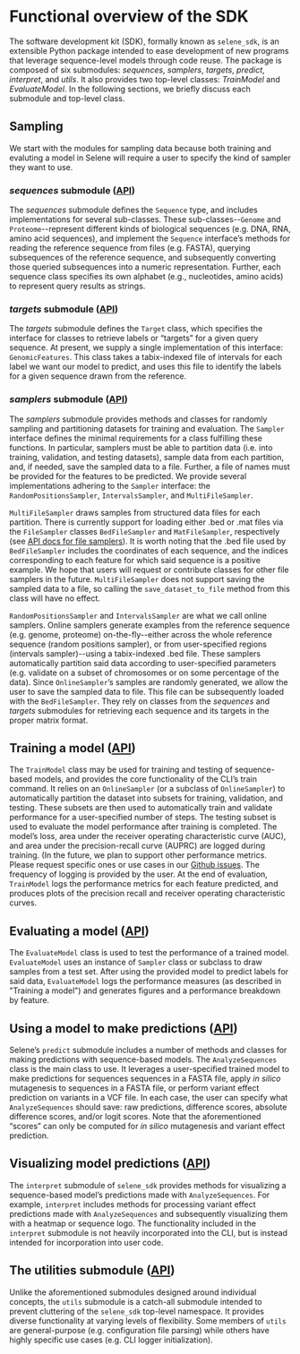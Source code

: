 # Functional overview of the SDK

The software development kit (SDK), formally known as `selene_sdk`, is an extensible Python package intended to ease development of new programs that leverage sequence-level models through code reuse.
The package is composed of six submodules: _sequences_, _samplers_, _targets_, _predict_, _interpret_, and _utils_.
It also provides two top-level classes: _TrainModel_ and _EvaluateModel_.
In the following sections, we briefly discuss each submodule and top-level class. 

## Sampling

We start with the modules for sampling data because both training and evaluting a model in Selene will require a user to specify the kind of sampler they want to use. 

### _sequences_ submodule ([API](http://selene.flatironinstitute.org/sequences.html))

The _sequences_ submodule defines the `Sequence` type, and includes implementations for several sub-classes.
These sub-classes--`Genome` and `Proteome`--represent different kinds of biological sequences (e.g. DNA, RNA, amino acid sequences), and implement the `Sequence` interface’s methods for reading the reference sequence from files (e.g. FASTA), querying subsequences of the reference sequence, and subsequently converting those queried subsequences into a numeric representation.
Further, each sequence class specifies its own alphabet (e.g., nucleotides, amino acids) to represent query results as strings.

### _targets_ submodule ([API](http://selene.flatironinstitute.org/targets.html))

The _targets_ submodule defines the `Target` class, which specifies the interface for classes to retrieve labels or “targets” for a given query sequence.
At present, we supply a single implementation of this interface: `GenomicFeatures`.
This class takes a tabix-indexed file of intervals for each label we want our model to predict, and uses this file to identify the labels for a given sequence drawn from the reference.

### _samplers_ submodule ([API](http://selene.flatironinstitute.org/samplers.html))

The _samplers_ submodule provides methods and classes for randomly sampling and partitioning datasets for training and evaluation.
The `Sampler` interface defines the minimal requirements for a class fulfilling these functions.
In particular, samplers must be able to partition data (i.e. into training, validation, and testing datasets), sample data from each partition, and, if needed, save the sampled data to a file.
Further, a file of names must be provided for the features to be predicted.
We provide several implementations adhering to the `Sampler` interface: the `RandomPositionsSampler`, `IntervalsSampler`, and `MultiFileSampler`.

`MultiFileSampler` draws samples from structured data files for each partition.
There is currently support for loading either .bed or .mat files via the `FileSampler` classes `BedFileSampler` and `MatFileSampler`, respectively (see [API docs for file samplers](http://selene.flatironinstitute.org/samplers.file_samplers.html)).
It is worth noting that the .bed file used by `BedFileSampler` includes the coordinates of each sequence, and the indices corresponding to each feature for which said sequence is a positive example.
We hope that users will request or contribute classes for other file samplers in the future.
`MultiFileSampler` does not support saving the sampled data to a file, so calling the `save_dataset_to_file` method from this class will have no effect.

`RandomPositionsSampler` and `IntervalsSampler` are what we call online samplers.
Online samplers generate examples from the reference sequence (e.g. genome, proteome) on-the-fly--either across the whole reference sequence (random positions sampler), or from user-specified regions (intervals sampler)--using a tabix-indexed .bed file.
These samplers automatically partition said data according to user-specified parameters (e.g. validate on a subset of chromosomes or on some percentage of the data).
Since `OnlineSampler`’s samples are randomly generated, we allow the user to save the sampled data to file.
This file can be subsequently loaded with the `BedFileSampler`. They rely on classes from the _sequences_ and _targets_ submodules for retrieving each sequence and its targets in the proper matrix format. 

## Training a model ([API](http://selene.flatironinstitute.org/selene.html#trainmodel))

The `TrainModel` class may be used for training and testing of sequence-based models, and provides the core functionality of the CLI’s train command.
It relies on an `OnlineSampler` (or a subclass of `OnlineSampler`)  to automatically partition the dataset into subsets for training, validation, and testing.
These subsets are then used to automatically train and validate performance for a user-specified number of steps.
The testing subset is used to evaluate the model performance after training is completed.
The model’s loss, area under the receiver operating characteristic curve (AUC), and area under the precision-recall curve (AUPRC) are logged during training. (In the future, we plan to support other performance metrics. Please request specific ones or use cases in our [Github issues](https://github.com/FunctionLab/selene/issues).
The frequency of logging is provided by the user.
At the end of evaluation, `TrainModel` logs the performance metrics for each feature predicted, and produces plots of the precision recall and receiver operating characteristic curves.

## Evaluating a model ([API](http://selene.flatironinstitute.org/selene.html#evaluatemodel))

The `EvaluateModel` class is used to test the performance of a trained model. 
`EvaluateModel` uses an instance of `Sampler` class or subclass to draw samples from a test set.
After using the provided model to predict labels for said data, `EvaluateModel` logs the performance measures (as described in "Training a model") and generates figures and a performance breakdown by feature.

## Using a model to make predictions ([API](http://selene.flatironinstitute.org/predict.html))

Selene’s `predict` submodule includes a number of methods and classes for making predictions with sequence-based models. 
The `AnalyzeSequences` class is the main class to use.
It leverages a user-specified trained model to make predictions for sequences sequences in a FASTA file, apply _in silico_ mutagenesis to sequences in a FASTA file, or perform variant effect prediction on variants in a VCF file.
In each case, the user can specify what `AnalyzeSequences` should save: raw predictions, difference scores, absolute difference scores, and/or logit scores.
Note that the aforementioned “scores” can only be computed for _in silico_ mutagenesis and variant effect prediction. 

## Visualizing model predictions ([API](http://selene.flatironinstitute.org/interpret.html))

The `interpret` submodule of `selene_sdk` provides methods for visualizing a sequence-based model’s predictions made with `AnalyzeSequences`.
For example, `interpret` includes methods for processing variant effect predictions made with `AnalyzeSequences` and subsequently visualizing them with a heatmap or sequence logo.
The functionality included in the `interpret` submodule is not heavily incorporated into the CLI, but is instead intended for incorporation into user code.

## The utilities submodule ([API](http://selene.flatironinstitute.org/utils.html))

Unlike the aforementioned submodules designed around individual concepts, the `utils` submodule is a catch-all submodule intended to prevent cluttering of the `selene_sdk` top-level namespace. 
It provides diverse functionality at varying levels of flexibility. 
Some members of `utils` are general-purpose (e.g. configuration file parsing) while others have highly specific use cases (e.g. CLI logger initialization).

